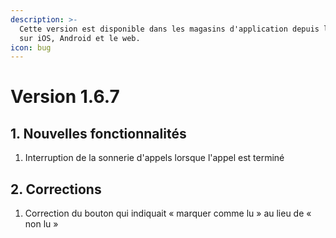 ```yaml
---
description: >-
  Cette version est disponible dans les magasins d'application depuis le 16 octobre 2025
  sur iOS, Android et le web.
icon: bug
---
```


# Version 1.6.7

## 1. Nouvelles fonctionnalités

1. Interruption de la sonnerie d'appels lorsque l'appel est terminé

## 2. Corrections

1. Correction du bouton qui indiquait « marquer comme lu » au lieu de « non lu »

